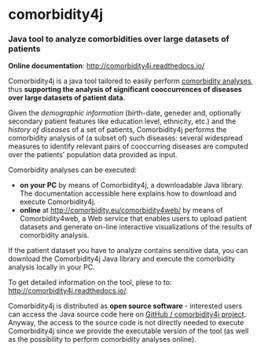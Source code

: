 # comorbidity4j

<h3>Java tool to analyze comorbidities over large datasets of patients</h3>
  
**Online documentation**: <a href="http://comorbidity4j.readthedocs.io/" target="_blank">http://comorbidity4j.readthedocs.io/</a>  
  
  
Comorbidity4j is a java tool tailored to easily perform <a href="https://en.wikipedia.org/wiki/Comorbidity" target="_blank">comorbidity analyses</a>, thus **supporting the analysis of significant cooccurrences of diseases over large datasets of patient data**.  

Given the *demographic information* (birth-date, geneder and, optionally secondary patient features like education level, ethnicity, etc.) and the *history of diseases* of a set of patients, Comorbidity4j performs the comorbidity analysis of (a subset of) such diseases: several widespread measures to identify relevant pairs of cooccurring diseases are computed over the patients' population data provided as input.  

Comorbidity analyses can be executed:  

+ **on your PC** by means of Comorbidity4j, a downloadable Java library. The documentation accessible here explains how to download and execute Comorbidity4j.  
+ **online** at <a href="http://comorbidity.eu/comorbidity4web/" target="_blank">http://comorbidity.eu/comorbidity4web/</a> by means of Comorbidity4web, a Web service that enables users to upload patient datasets and generate on-line interactive visualizations of the results of comorbidity analysis.  

If the patient dataset you have to analyze contains sensitive data, you can download the Comorbidity4j Java library and execute the comorbidity analysis locally in your PC.  

To get detailed information on the tool, plese to to: <a href="http://comorbidity4j.readthedocs.io/" target="_blank">http://comorbidity4j.readthedocs.io/</a>.  

Comorbidity4j is distributed as **open source software** - interested users can access the Java source code here on <a href="https://github.com/fra82/comorbidity4j">GitHub / comorbidity4j project</a>. Anyway, the access to the source code is not directly needed to execute Comorbidity4j since we provide the executable version of the tool (as well as the possibility to perform comorbidity analyses online).  
